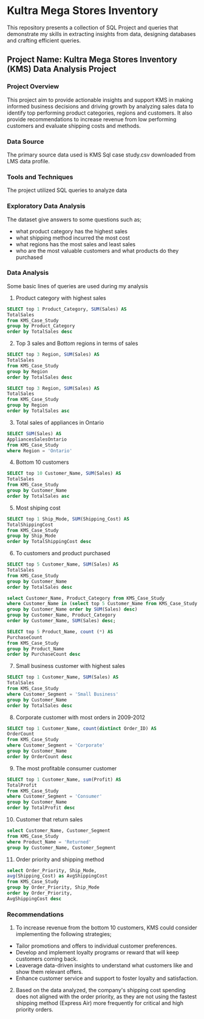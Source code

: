 # Kultra Mega Stores Inventory

This repository presents a collection of SQL Project and queries that demonstrate my skills in extracting insights from data, designing databases and crafting efficient queries.

## Project Name: Kultra Mega Stores Inventory (KMS) Data Analysis Project

### Project Overview
This project aim to provide actionable insights and support KMS in making informed business decisions and driving growth by analyzing sales data to identify top performing product categories, regions and customers. It also provide recommendations to increase revenue from low performing customers and evaluate shipping costs and methods. 

### Data Source
The primary source data used is KMS Sql case study.csv downloaded from LMS data profile.

### Tools and Techniques
The project utilized SQL queries to analyze data

### Exploratory Data Analysis
The dataset give answers to some questions such as;
- what product category has the highest sales
- what shipping method incurred the most cost
- what regions has the most sales and least sales
- who are the most valuable customers and what products do they purchased

### Data Analysis
Some basic lines of queries are used during my analysis
1. Product category with highest sales
``` SQL
SELECT top 1 Product_Category, SUM(Sales) AS
TotalSales
from KMS_Case_Study
group by Product_Category
order by TotalSales desc
```

2. Top 3 sales and Bottom regions in terms of sales
```SQL
SELECT top 3 Region, SUM(Sales) AS
TotalSales
from KMS_Case_Study
group by Region
order by TotalSales desc
```
```SQL
SELECT top 3 Region, SUM(Sales) AS
TotalSales
from KMS_Case_Study
group by Region
order by TotalSales asc
```

3. Total sales of appliances in Ontario
```SQL
SELECT SUM(Sales) AS
AppliancesSalesOntario
from KMS_Case_Study
where Region = 'Ontario'
```
4. Bottom 10 customers
```SQL
SELECT top 10 Customer_Name, SUM(Sales) AS
TotalSales
from KMS_Case_Study
group by Customer_Name
order by TotalSales asc
```
5. Most shiping cost
```SQL
SELECT top 1 Ship_Mode, SUM(Shipping_Cost) AS
TotalShippingCost
from KMS_Case_Study
group by Ship_Mode
order by TotalShippingCost desc
```
6. To customers and product purchased
```SQL
SELECT top 5 Customer_Name, SUM(Sales) AS
TotalSales
from KMS_Case_Study
group by Customer_Name
order by TotalSales desc
```
```SQL
select Customer_Name, Product_Category from KMS_Case_Study
where Customer_Name in (select top 5 Customer_Name from KMS_Case_Study 
group by Customer_Name order by SUM(Sales) desc)
group by Customer_Name, Product_Category
order by Customer_Name, SUM(Sales) desc;
```
```SQL
SELECT top 5 Product_Name, count (*) AS
PurchaseCount
from KMS_Case_Study
group by Product_Name
order by PurchaseCount desc
```
7. Small business customer with highest sales
```SQL
SELECT top 1 Customer_Name, SUM(Sales) AS
TotalSales
from KMS_Case_Study
where Customer_Segment = 'Small Business'
group by Customer_Name
order by TotalSales desc
```
8. Corporate customer with most orders in 2009-2012
```SQL
SELECT top 1 Customer_Name, count(distinct Order_ID) AS
OrderCount
from KMS_Case_Study
where Customer_Segment = 'Corporate'
group by Customer_Name
order by OrderCount desc
```
9. The most profitable consumer customer
```SQL
SELECT top 1 Customer_Name, sum(Profit) AS
TotalProfit
from KMS_Case_Study
where Customer_Segment = 'Consumer'
group by Customer_Name
order by TotalProfit desc
```
10. Customer that return sales 
```SQL
select Customer_Name, Customer_Segment 
from KMS_Case_Study
where Product_Name = 'Returned'
group by Customer_Name, Customer_Segment
```

11. Order priority and shipping method
```SQL
select Order_Priority, Ship_Mode,
avg(Shipping_Cost) as AvgShippingCost
from KMS_Case_Study
group by Order_Priority, Ship_Mode
order by Order_Priority,
AvgShippingCost desc
```

### Recommendations
1. To increase revenue from the bottom 10 customers, KMS could consider implementing the following strategies;
- Tailor promotions and offers to individual customer preferences.
- Develop and implement loyalty programs or reward that will keep customers coming back.
- Leaverage data-driven insights to understand what customers like and show them relevant offers.
- Enhance customer service and support to foster loyalty and satisfaction.

2. Based on the data analyzed, the company's shipping cost spending does not aligned with the order priority, as they are not using the fastest shipping method (Express Air) more frequently for critical and high priority orders.




